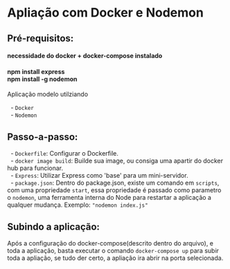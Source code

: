 # Apliação com Docker e Nodemon

## Pré-requisitos:

#### necessidade do docker + docker-compose instalado

#### npm install express<br>npm install -g nodemon

Aplicação modelo utilziando

&nbsp; - `Docker`<br>
&nbsp; - `Nodemon`

## Passo-a-passo:

&nbsp; - `Dockerfile`: Configurar o Dockerfile.<br>
&nbsp; - `docker image build`: Builde sua image, ou consiga uma apartir do docker hub para funcionar.<br>
&nbsp; - `Express`: Utilizar Express como 'base' para um mini-servidor.<br>
&nbsp; - `package.json`: Dentro do package.json, existe um comando em `scripts`, com uma propriedade `start`, essa propriedade é passado como parametro o `nodemon`, uma ferramenta interna do Node para restartar a aplicação a qualquer mudança. Exemplo: `"nodemon index.js"`<br>

## Subindo a aplicação:

Após a configuração do docker-compose(descrito dentro do arquivo), e toda a aplicação, basta executar o comando `docker-compose up` para subir toda a apliação, se tudo der certo, a apliação ira abrir na porta selecionada.
